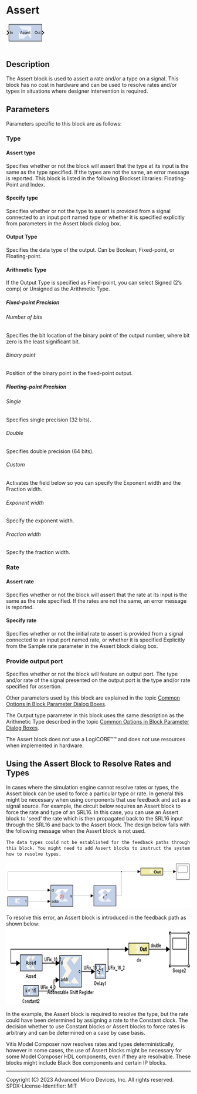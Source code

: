# Assert

![](./Images/block.png)

## Description

The Assert block is used to assert a rate and/or a type on a
signal. This block has no cost in hardware and can be used to resolve
rates and/or types in situations where designer intervention is
required.

## Parameters

Parameters specific to this block are as follows:

### Type  
#### Assert type  
Specifies whether or not the block will assert that the type at its
input is the same as the type specified. If the types are not the same,
an error message is reported. This block is listed in the following Blockset libraries: Floating-Point and Index.

#### Specify type  
Specifies whether or not the type to assert is provided from a signal
connected to an input port named type or whether it is specified
explicitly from parameters in the Assert block dialog box.

#### Output Type  
Specifies the data type of the output. Can be Boolean, Fixed-point, or
Floating-point.

#### Arithmetic Type  
If the Output Type is specified as Fixed-point, you can select Signed
(2’s comp) or Unsigned as the Arithmetic Type.

##### Fixed-point Precision  
###### Number of bits
Specifies the bit location of the binary point of the output number,
where bit zero is the least significant bit.

###### Binary point
Position of the binary point in the fixed-point output.

##### Floating-point Precision  
###### Single
Specifies single precision (32 bits).

###### Double 
Specifies double precision (64 bits).

###### Custom
Activates the field below so you can specify the Exponent width and the Fraction width.

###### Exponent width
Specify the exponent width.

###### Fraction width
Specify the fraction width.


### Rate  
#### Assert rate  
Specifies whether or not the block will assert that the rate at its
input is the same as the rate specified. If the rates are not the same,
an error message is reported.

#### Specify rate  
Specifies whether or not the initial rate to assert is provided from a
signal connected to an input port named rate, or whether it is
specified Explicitly from the Sample rate parameter in the Assert block
dialog box.


### Provide output port  
Specifies whether or not the block will feature an output port. The type
and/or rate of the signal presented on the output port is the type
and/or rate specified for assertion.

Other parameters used by this block are explained in the topic [Common
Options in Block Parameter Dialog
Boxes](../../GEN/common-options/README.md).

The Output type parameter in this block uses the same description as the
Arithmetic Type described in the topic [Common Options in Block
Parameter Dialog
Boxes](../../GEN/common-options/README.md).

The Assert block does not use a LogiCORE™™ and does not use
resources when implemented in hardware.

## Using the Assert Block to Resolve Rates and Types

In cases where the simulation engine cannot resolve rates or types, the
Assert block can be used to force a particular type or rate. In general
this might be necessary when using components that use feedback and act
as a signal source. For example, the circuit below requires an Assert
block to force the rate and type of an SRL16. In this case, you can use
an Assert block to 'seed' the rate which is then propagated back to the
SRL16 input through the SRL16 and back to the Assert block. The design
below fails with the following message when the Assert block is not
used.

``` pre
The data types could not be established for the feedback paths through this block. You might need to add Assert blocks to instruct the system how to resolve types.
```

![](./Images/dnd1555432822360.png)

To resolve this error, an Assert block is introduced in the feedback
path as shown below:
![](./Images/ujx1653480863024.png)

In the example, the Assert block is required to resolve the type, but
the rate could have been determined by assigning a rate to the Constant
clock. The decision whether to use Constant blocks or Assert blocks to
force rates is arbitrary and can be determined on a case by case basis.

Vitis Model Composer now resolves rates and types deterministically, however
in some cases, the use of Assert blocks might be necessary for some
Model Composer HDL components, even if they are resolvable. These blocks
might include Black Box components and certain IP blocks.

--------------
Copyright (C) 2023 Advanced Micro Devices, Inc. All rights reserved.
SPDX-License-Identifier: MIT
